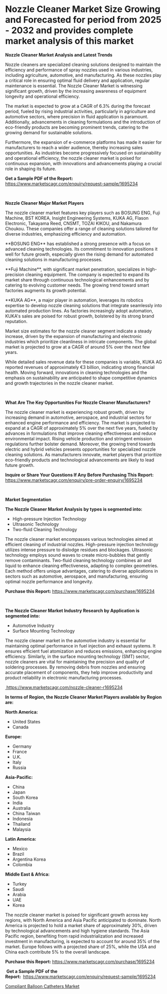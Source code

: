 <p><h1>Nozzle Cleaner Market Size Growing and Forecasted for period from 2025 - 2032 and provides complete market analysis of this market</h1></p><p><strong>Nozzle Cleaner Market Analysis and Latest Trends</strong></p>
<p><p>Nozzle cleaners are specialized cleaning solutions designed to maintain the efficiency and performance of spray nozzles used in various industries, including agriculture, automotive, and manufacturing. As these nozzles play a critical role in ensuring optimal fluid delivery and application, regular maintenance is essential. The Nozzle Cleaner Market is witnessing significant growth, driven by the increasing awareness of equipment longevity and operational efficiency.</p><p>The market is expected to grow at a CAGR of 6.3% during the forecast period, fueled by rising industrial activities, particularly in agriculture and automotive sectors, where precision in fluid application is paramount. Additionally, advancements in cleaning formulations and the introduction of eco-friendly products are becoming prominent trends, catering to the growing demand for sustainable solutions. </p><p>Furthermore, the expansion of e-commerce platforms has made it easier for manufacturers to reach a wider audience, thereby increasing sales opportunities. As industries become progressively focused on sustainability and operational efficiency, the nozzle cleaner market is poised for continuous expansion, with innovations and advancements playing a crucial role in shaping its future.</p></p>
<p><strong>Get a Sample PDF of the Report:&nbsp;</strong> <a href="https://www.marketscagr.com/enquiry/request-sample/1695234?utm_campaign=3198&utm_medium=2&utm_source=Github&utm_content=ia&utm_term=25032025&utm_id=nozzle-cleaner">https://www.marketscagr.com/enquiry/request-sample/1695234</a></p>
<p>&nbsp;</p>
<p><strong>Nozzle Cleaner Major Market Players</strong></p>
<p><p>The nozzle cleaner market features key players such as BOSUNG ENG, Fuji Machine, BST KOREA, Insight Engineering Systems, KUKA AG, Flason Electronic, Takayama Reed, CNSMT, TOZAI KIKOU, and Nakamura Choukou. These companies offer a range of cleaning solutions tailored for diverse industries, emphasizing efficiency and automation.</p><p>**BOSUNG ENG** has established a strong presence with a focus on advanced cleaning technologies. Its commitment to innovation positions it well for future growth, especially given the rising demand for automated cleaning solutions in manufacturing processes.</p><p>**Fuji Machine**, with significant market penetration, specializes in high-precision cleaning equipment. The company is expected to expand its market share through continuous technological enhancements and by catering to evolving customer needs. The growing trend toward smart factories augments its growth potential.</p><p>**KUKA AG**, a major player in automation, leverages its robotics expertise to develop nozzle cleaning solutions that integrate seamlessly into automated production lines. As factories increasingly adopt automation, KUKA's sales are poised for robust growth, bolstered by its strong brand reputation.</p><p>Market size estimates for the nozzle cleaner segment indicate a steady increase, driven by the expansion of manufacturing and electronic industries which prioritize cleanliness in intricate components. The global market is projected to grow at a CAGR of around 5% over the next few years.</p><p>While detailed sales revenue data for these companies is variable, KUKA AG reported revenues of approximately €3 billion, indicating strong financial health. Moving forward, innovations in cleaning technologies and the emphasis on sustainability are anticipated to shape competitive dynamics and growth trajectories in the nozzle cleaner market.</p></p>
<p>&nbsp;</p>
<p><strong>What Are The Key Opportunities For Nozzle Cleaner Manufacturers?</strong></p>
<p><p>The nozzle cleaner market is experiencing robust growth, driven by increasing demand in automotive, aerospace, and industrial sectors for enhanced engine performance and efficiency. The market is projected to expand at a CAGR of approximately 5% over the next five years, fueled by advances in formulations that improve cleaning effectiveness and reduce environmental impact. Rising vehicle production and stringent emission regulations further bolster demand. Moreover, the growing trend towards electric and hybrid vehicles presents opportunities for specialized nozzle cleaning solutions. As manufacturers innovate, market players that prioritize eco-friendly products and technological advancements are likely to lead future growth.</p></p>
<p><strong>Inquire or Share Your Questions If Any Before Purchasing This Report:</strong> <a href="https://www.marketscagr.com/enquiry/pre-order-enquiry/1695234?utm_campaign=3198&utm_medium=2&utm_source=Github&utm_content=ia&utm_term=25032025&utm_id=nozzle-cleaner">https://www.marketscagr.com/enquiry/pre-order-enquiry/1695234</a></p>
<p>&nbsp;</p>
<p><strong>Market Segmentation</strong></p>
<p><strong>The Nozzle Cleaner Market Analysis by types is segmented into:</strong></p>
<p><ul><li>High-pressure Injection Technology</li><li>Ultrasonic Technology</li><li>Two-fluid Cleaning Technology</li></ul></p>
<p><p>The nozzle cleaner market encompasses various technologies aimed at efficient cleaning of industrial nozzles. High-pressure injection technology utilizes intense pressure to dislodge residues and blockages. Ultrasonic technology employs sound waves to create micro-bubbles that gently remove contaminants. Two-fluid cleaning technology combines air and liquid to enhance cleaning effectiveness, adapting to complex geometries. Each method offers unique advantages, catering to diverse applications in sectors such as automotive, aerospace, and manufacturing, ensuring optimal nozzle performance and longevity.</p></p>
<p><strong>Purchase this Report:&nbsp;</strong><a href="https://www.marketscagr.com/purchase/1695234?utm_campaign=3198&utm_medium=2&utm_source=Github&utm_content=ia&utm_term=25032025&utm_id=nozzle-cleaner">https://www.marketscagr.com/purchase/1695234</a></p>
<p>&nbsp;</p>
<p><strong>The Nozzle Cleaner Market Industry Research by Application is segmented into:</strong></p>
<p><ul><li>Automotive Industry</li><li>Surface Mounting Technology</li></ul></p>
<p><p>The nozzle cleaner market in the automotive industry is essential for maintaining optimal performance in fuel injection and exhaust systems. It ensures efficient fuel atomization and reduces emissions, enhancing engine efficiency. Similarly, in the surface mounting technology (SMT) sector, nozzle cleaners are vital for maintaining the precision and quality of soldering processes. By removing debris from nozzles and ensuring accurate placement of components, they help improve productivity and product reliability in electronic manufacturing processes.</p></p>
<p><a href="https://www.marketscagr.com/nozzle-cleaner-r1695234?utm_campaign=3198&utm_medium=2&utm_source=Github&utm_content=ia&utm_term=25032025&utm_id=nozzle-cleaner">&nbsp;https://www.marketscagr.com/nozzle-cleaner-r1695234</a></p>
<p><strong>In terms of Region, the Nozzle Cleaner Market Players available by Region are:</strong></p>
<p>
    <p> <strong> North America: </strong>
        <ul>
            <li>United States</li>
            <li>Canada</li>
        </ul>
        </p> 
    <p> <strong> Europe: </strong>
        <ul>
            <li>Germany</li>
            <li>France</li>
            <li>U.K.</li>
            <li>Italy</li>
            <li>Russia</li>
        </ul>
        </p> 
    <p> <strong> Asia-Pacific: </strong>
        <ul>
            <li>China</li>
            <li>Japan</li>
            <li>South Korea</li>
            <li>India</li>
            <li>Australia</li>
            <li>China Taiwan</li>
            <li>Indonesia</li>
            <li>Thailand</li>
            <li>Malaysia</li>
        </ul>
        </p> 
    <p> <strong> Latin America: </strong>
        <ul>
            <li>Mexico</li>
            <li>Brazil</li>
            <li>Argentina Korea</li>
            <li>Colombia</li>
        </ul>
        </p> 
    <p> <strong> Middle East & Africa: </strong>
        <ul>
            <li>Turkey</li>
            <li>Saudi</li>
            <li>Arabia</li>
            <li>UAE</li>
            <li>Korea</li>
        </ul>
    </p>
    </p>
<p><p>The nozzle cleaner market is poised for significant growth across key regions, with North America and Asia Pacific anticipated to dominate. North America is projected to hold a market share of approximately 30%, driven by technological advancements and high hygiene standards. The Asia Pacific region, benefiting from rapid industrialization and increased investment in manufacturing, is expected to account for around 35% of the market. Europe follows with a projected share of 25%, while the USA and China each contribute 5% to the overall landscape.</p></p>
<p><strong>Purchase this Report: </strong><a href="https://www.marketscagr.com/purchase/1695234?utm_campaign=3198&utm_medium=2&utm_source=Github&utm_content=ia&utm_term=25032025&utm_id=nozzle-cleaner">https://www.marketscagr.com/purchase/1695234</a></p>
<p>&nbsp;<strong>Get a Sample PDF of the Report:&nbsp;&nbsp;</strong><a href="https://www.marketscagr.com/enquiry/request-sample/1695234?utm_campaign=3198&utm_medium=2&utm_source=Github&utm_content=ia&utm_term=25032025&utm_id=nozzle-cleaner">https://www.marketscagr.com/enquiry/request-sample/1695234</a></p>
<p><strong></strong></p>
<p><p><a href="https://github.com/duscarajlha/Market-Research-Report-List-1/blob/main/compliant-balloon-catheters-market.md?utm_campaign=3198&utm_medium=2&utm_source=Github&utm_content=ia&utm_term=25032025&utm_id=nozzle-cleaner">Compliant Balloon Catheters Market</a></p></p>